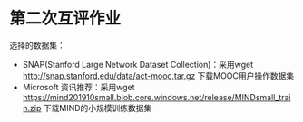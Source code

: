 # 第二次互评作业
选择的数据集：
* SNAP(Stanford Large Network Dataset Collection)：采用wget http://snap.stanford.edu/data/act-mooc.tar.gz 下载MOOC用户操作数据集
* Microsoft 资讯推荐：采用wget https://mind201910small.blob.core.windows.net/release/MINDsmall_train.zip 下载MIND的小规模训练数据集
